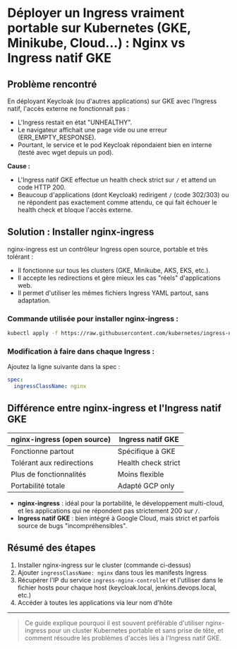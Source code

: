 # Déployer un Ingress vraiment portable sur Kubernetes (GKE, Minikube, Cloud...) : Nginx vs Ingress natif GKE

## Problème rencontré

En déployant Keycloak (ou d'autres applications) sur GKE avec l'Ingress natif, l'accès externe ne fonctionnait pas :
- L'Ingress restait en état "UNHEALTHY".
- Le navigateur affichait une page vide ou une erreur (ERR_EMPTY_RESPONSE).
- Pourtant, le service et le pod Keycloak répondaient bien en interne (testé avec wget depuis un pod).

**Cause :**
- L'Ingress natif GKE effectue un health check strict sur `/` et attend un code HTTP 200.
- Beaucoup d'applications (dont Keycloak) redirigent `/` (code 302/303) ou ne répondent pas exactement comme attendu, ce qui fait échouer le health check et bloque l'accès externe.

## Solution : Installer nginx-ingress

nginx-ingress est un contrôleur Ingress open source, portable et très tolérant :
- Il fonctionne sur tous les clusters (GKE, Minikube, AKS, EKS, etc.).
- Il accepte les redirections et gère mieux les cas "réels" d'applications web.
- Il permet d'utiliser les mêmes fichiers Ingress YAML partout, sans adaptation.

### Commande utilisée pour installer nginx-ingress :
```sh
kubectl apply -f https://raw.githubusercontent.com/kubernetes/ingress-nginx/controller-v1.10.1/deploy/static/provider/cloud/deploy.yaml
```

### Modification à faire dans chaque Ingress :
Ajoutez la ligne suivante dans la spec :
```yaml
spec:
  ingressClassName: nginx
```

## Différence entre nginx-ingress et l'Ingress natif GKE

| nginx-ingress (open source) | Ingress natif GKE |
|----------------------------|-------------------|
| Fonctionne partout         | Spécifique à GKE  |
| Tolérant aux redirections  | Health check strict|
| Plus de fonctionnalités    | Moins flexible    |
| Portabilité totale         | Adapté GCP only   |

- **nginx-ingress** : idéal pour la portabilité, le développement multi-cloud, et les applications qui ne répondent pas strictement 200 sur `/`.
- **Ingress natif GKE** : bien intégré à Google Cloud, mais strict et parfois source de bugs "incompréhensibles".

## Résumé des étapes
1. Installer nginx-ingress sur le cluster (commande ci-dessus)
2. Ajouter `ingressClassName: nginx` dans tous les manifests Ingress
3. Récupérer l'IP du service `ingress-nginx-controller` et l'utiliser dans le fichier hosts pour chaque host (keycloak.local, jenkins.devops.local, etc.)
4. Accéder à toutes les applications via leur nom d'hôte

---

> Ce guide explique pourquoi il est souvent préférable d'utiliser nginx-ingress pour un cluster Kubernetes portable et sans prise de tête, et comment résoudre les problèmes d'accès liés à l'Ingress natif GKE.
